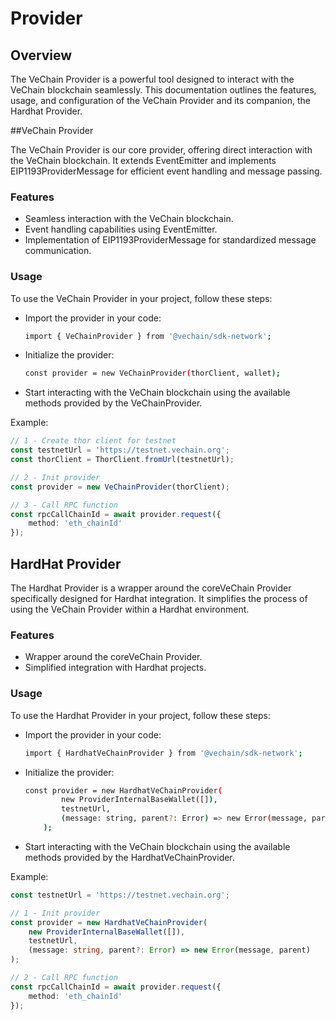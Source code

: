 # Provider

## Overview

The VeChain Provider is a powerful tool designed to interact with the VeChain blockchain seamlessly. This documentation outlines the features, usage, and configuration of the VeChain Provider and its companion, the Hardhat Provider.

##VeChain Provider

The VeChain Provider is our core provider, offering direct interaction with the VeChain blockchain. It extends EventEmitter and implements EIP1193ProviderMessage for efficient event handling and message passing.

### Features

 - Seamless interaction with the VeChain blockchain.
 - Event handling capabilities using EventEmitter.
 - Implementation of EIP1193ProviderMessage for standardized message communication.

### Usage

To use the VeChain Provider in your project, follow these steps:
 - Import the provider in your code:
    ``` bash
    import { VeChainProvider } from '@vechain/sdk-network';
    ```
 - Initialize the provider:
    ``` bash
    const provider = new VeChainProvider(thorClient, wallet);
    ```
 - Start interacting with the VeChain blockchain using the available methods provided by the VeChainProvider.

Example:
```typescript { name=vechain-provider, category=example }
// 1 - Create thor client for testnet
const testnetUrl = 'https://testnet.vechain.org';
const thorClient = ThorClient.fromUrl(testnetUrl);

// 2 - Init provider
const provider = new VeChainProvider(thorClient);

// 3 - Call RPC function
const rpcCallChainId = await provider.request({
    method: 'eth_chainId'
});
```

## HardHat Provider

The Hardhat Provider is a wrapper around the coreVeChain Provider specifically designed for Hardhat integration. It simplifies the process of using the VeChain Provider within a Hardhat environment.

### Features

 - Wrapper around the coreVeChain Provider.
 - Simplified integration with Hardhat projects.

### Usage

To use the Hardhat Provider in your project, follow these steps:
 - Import the provider in your code:
    ``` bash
    import { HardhatVeChainProvider } from '@vechain/sdk-network';
    ```
 - Initialize the provider:
    ``` bash
    const provider = new HardhatVeChainProvider(
            new ProviderInternalBaseWallet([]),
            testnetUrl,
            (message: string, parent?: Error) => new Error(message, parent)
        );
    ```
 - Start interacting with the VeChain blockchain using the available methods provided by the HardhatVeChainProvider.

Example:
```typescript { name=vechain-hardhat-provider, category=example }
const testnetUrl = 'https://testnet.vechain.org';

// 1 - Init provider
const provider = new HardhatVeChainProvider(
    new ProviderInternalBaseWallet([]),
    testnetUrl,
    (message: string, parent?: Error) => new Error(message, parent)
);

// 2 - Call RPC function
const rpcCallChainId = await provider.request({
    method: 'eth_chainId'
});
```
